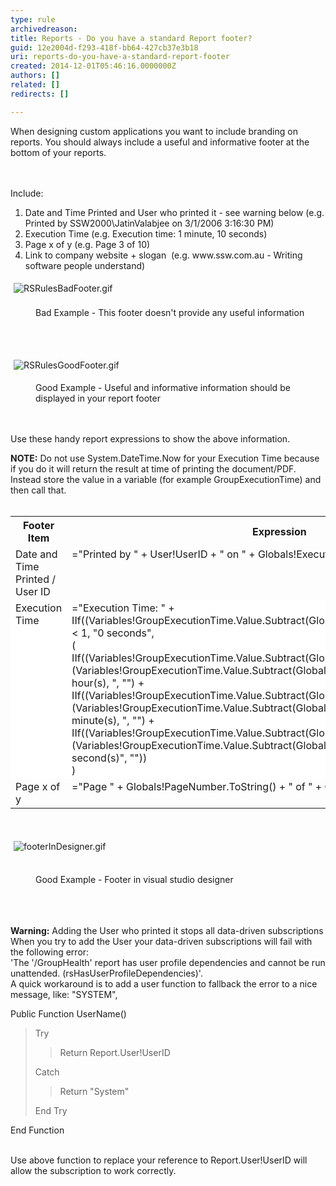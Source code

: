 ```yaml
---
type: rule
archivedreason: 
title: Reports - Do you have a standard Report footer?
guid: 12e2004d-f293-418f-bb64-427cb37e3b18
uri: reports-do-you-have-a-standard-report-footer
created: 2014-12-01T05:46:16.0000000Z
authors: []
related: []
redirects: []

---
```



<p>When designing custom applications you want to include branding on reports. 
                    You should always include a useful and informative footer at the bottom of your reports.<br></p>
<br><excerpt class='endintro'></excerpt><br>
<div>Include&#58;</div><ol><li>​​Date and Time Printed and User who printed it - see warning below (e.g. Printed by SSW2000\JatinValabjee on 3/1/2006 3&#58;16&#58;30 PM)<br></li><li>Execution Time (e.g. Execution time&#58; 1 minute, 10 seconds)<br></li><li>Page x of y (e.g. Page 3 of 10)<br></li><li>Link to company website + slogan&#160; (e.g. www.ssw.com.au - Writing software people understand)<br></li></ol><div>
   <img alt="RSRulesBadFooter.gif" src="/SiteAssets/reports-do-you-have-a-standard-report-footer/RSRulesBadFooter.gif" style="margin&#58;5px;" />
   <br>&#160;</div><dd class="ssw15-rteElement-FigureBad">Bad Example - This footer doesn't provide any useful information </dd><p>
   <br>&#160;</p><p>
   <img alt="RSRulesGoodFooter.gif" src="/SiteAssets/reports-do-you-have-a-standard-report-footer/RSRulesGoodFooter.gif" style="margin&#58;5px;" />&#160;</p><dd class="ssw15-rteElement-FigureGood">Good Example - Useful and informative information should be displayed in your report footer</dd><div class="ssw15-rteElement-FigureGood">
   <br>&#160;</div><p>Use these handy report expressions to show the above information.</p><p><strong>NOTE&#58;</strong> Do not&#160;use System.DateTime.Now​ for your Execution Time because if you do it will return the result at time of printing the document/PDF.&#160; Instead store the value in a variable (for example GroupExecutionTime) and then call that.<br><br></p><table class="clsSSWTable" border="0" cellspacing="0" cellpadding="5"><tbody><tr><th>Footer Item</th><th>Expression</th><th>Sample Output</th></tr><tr><td valign="top">Date and Time Printed / User ID</td><td valign="top">=&quot;Printed by &quot; + User!UserID + &quot; on &quot; + 
                            Globals!ExecutionTime.ToString()</td><td valign="top">Printed by SSW2000\JatinValabjee on 3/1/2006 3&#58;16&#58;30 PM</td></tr><tr style="background-color&#58;white;"><td valign="top">Execution Time</td><td valign="top">
                            =&quot;Execution Time&#58; &quot; +<br>
                            IIf((Variables!GroupExecutionTime.Value.Subtract(Globals!ExecutionTime).TotalSeconds &lt; 1, &quot;0 
                            seconds&quot;,
                            <br>
                            (<br>
                            IIf((Variables!GroupExecutionTime.Value.Subtract(Globals!ExecutionTime).Hours &gt; 0, (Variables!GroupExecutionTime.Value.Subtract(Globals!ExecutionTime).Hours &amp; &quot; hour(s), &quot;, &quot;&quot;) +<br>
                            IIf((Variables!GroupExecutionTime.Value.Subtract(Globals!ExecutionTime).Minutes &gt; 0, (Variables!GroupExecutionTime.Value.Subtract(Globals!ExecutionTime).Minutes &amp; &quot; minute(s), &quot;, 
                            &quot;&quot;) +<br>
                            IIf((Variables!GroupExecutionTime.Value.Subtract(Globals!ExecutionTime).Seconds &gt; 0, (Variables!GroupExecutionTime.Value.Subtract(Globals!ExecutionTime).Seconds &amp; &quot; second(s)&quot;, &quot;&quot;))<br>
                            )
                        </td><td valign="top">Execution time&#58; 1 minute, 10 seconds</td></tr><tr><td valign="top">
                            Page x of y
                        </td><td valign="top">
                            =&quot;Page &quot; + Globals!PageNumber.ToString() + &quot; of &quot; + 
                            Globals!TotalPages.ToString()</td><td valign="top">
                            Page 3 of 10</td></tr></tbody></table>​​​
<br><p></p><p><img alt="footerInDesigner.gif" src="/SiteAssets/reports-do-you-have-a-standard-report-footer/footerInDesigner.gif" style="margin&#58;5px;" /><br>&#160;</p><dd class="ssw15-rteElement-FigureGood">Good Example - Footer in visual studio designer</dd><div><br>&#160;</div><p><br><strong>Warning&#58;</strong> Adding the User who printed it stops all data-driven subscriptions 
   <br>When you try to add the User your data-driven subscriptions will fail with the following error&#58;<br>'The '/GroupHealth' report has user profile dependencies and cannot be run unattended. (rsHasUserProfileDependencies)'. 
   <br>A quick workaround is to add a user function to fallback the error to a nice message, like&#58; &quot;SYSTEM&quot;, 
   </p><p class="ssw15-rteElement-GreyBox"><div dir="ltr"> Public Function UserName()</div><blockquote dir="ltr" style="margin-right&#58;0px;"><div>Try</div><blockquote dir="ltr" style="margin-right&#58;0px;"><div>Return Report.User!UserID</div></blockquote><div dir="ltr">Catch<br></div><blockquote dir="ltr" style="margin-right&#58;0px;"><div dir="ltr">Return &quot;System&quot;<br> </div></blockquote><div dir="ltr">End Try</div></blockquote><div dir="ltr">End Function 
&#160;&#160; </div></p><p>
   <br>Use above function to replace your reference to Report.User!UserID will allow the subscription to work correctly. 
   <br></p>


